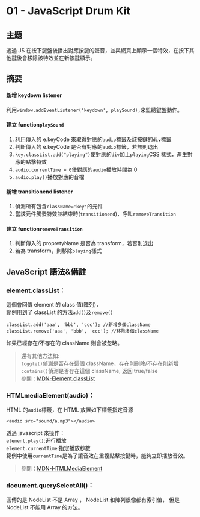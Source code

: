 # 01 - JavaScript Drum Kit

## 主題

透過 JS 在按下鍵盤後播出對應按鍵的聲音，並與網頁上顯示一個特效，在按下其他鍵後會移除該特效並在新按鍵顯示。

## 摘要

#### 新增 keydown listener

利用`window.addEventListener('keydown', playSound);`來監聽鍵盤動作。

#### 建立 function`playSound`

1. 利用傳入的 e.keyCode 來取得對應的`audio`標籤及該按鍵的`div`標籤
2. 判斷傳入的 e.keyCode 是否有對應的`audio`標籤，若無則退出
3. `key.classList.add("playing")`使對應的`div`加上`playing`CSS 樣式，產生對應的點擊特效
4. `audio.currentTime = 0`使對應的`audio`播放時間為 0
5. `audio.play()`播放對應的音檔

#### 新增 transitionend listener

1. 偵測所有包含`className='key'`的元件
2. 當該元件觸發特效並結束時(`transitionend`)，呼叫`removeTransition`

#### 建立 function`removeTransition`

1. 判斷傳入的 propretyName 是否為 transform，若否則退出
2. 若為 transform，則移除`playing`樣式

## JavaScript 語法&備註

### element.classList：

這個會回傳 element 的 class 值(陣列)，  
範例用到了 classList 的方法`add()`及`remove()`

```
classList.add('aaa', 'bbb', 'ccc'); //新增多個className
classList.remove('aaa', 'bbb', 'ccc'); //移除多個className
```

如果已經存在/不存在的 className 則會被忽略。

> 還有其他方法如:  
> `toggle()`偵測是否存在這個 className，存在則刪除/不存在則新增  
> `contains()`偵測是否存在這個 className, 返回 true/false  
> 參閱：[MDN-Element.classList](https://developer.mozilla.org/en-US/docs/Web/API/Element/classList)

### HTMLmediaElement(audio)：

HTML 的`audio`標籤，在 HTML 放置如下標籤指定音源

```
<audio src="sound/a.mp3"></audio>
```

透過 javascript 來操作：  
`element.play()`:進行播放  
`element.currentTime`:指定播放秒數  
範例中使用`currentTime`是為了讓音效在重複點擊按鍵時，能夠立即播放音效。

> 參閱：[MDN-HTMLMediaElement](https://developer.mozilla.org/en-US/docs/Web/API/HTMLMediaElement)

### document.querySelectAll()：

回傳的是 NodeList 不是 Array ，
NodeList 和陣列很像都有索引值，
但是 NodeList 不能用 Array 的方法。

